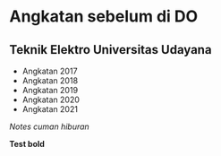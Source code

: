 # Angkatan sebelum di DO
Teknik Elektro Universitas Udayana
--
- Angkatan 2017
- Angkatan 2018
- Angkatan 2019
- Angkatan 2020
- Angkatan 2021

*Notes cuman hiburan*

**Test bold**
